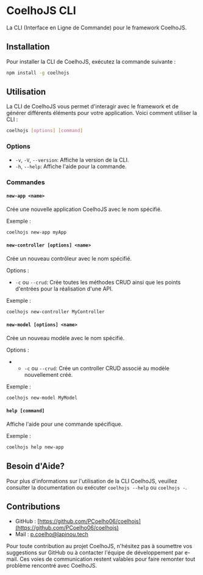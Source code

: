 # CoelhoJS CLI

La CLI (Interface en Ligne de Commande) pour le framework CoelhoJS.

## Installation

Pour installer la CLI de CoelhoJS, exécutez la commande suivante :

```bash
npm install -g coelhojs
```

## Utilisation

La CLI de CoelhoJS vous permet d'interagir avec le framework et de générer différents éléments pour votre application. Voici comment utiliser la CLI :

```bash
coelhojs [options] [command]
```

### Options

- `-v`, `-V`, `--version`: Affiche la version de la CLI.
- `-h`, `--help`: Affiche l'aide pour la commande.

### Commandes

#### `new-app <name>`

Crée une nouvelle application CoelhoJS avec le nom spécifié.

Exemple :

```bash
coelhojs new-app myApp
```

#### `new-controller [options] <name>`

Crée un nouveau contrôleur avec le nom spécifié.

Options :

- `-c` ou `--crud`: Crée toutes les méthodes CRUD ainsi que les points d'entrées pour la réalisation d'une API.

Exemple :

```bash
coelhojs new-controller MyController
```

#### `new-model [options] <name>`

Crée un nouveau modèle avec le nom spécifié.

Options :

- - `-c` ou `--crud`: Crée un controller CRUD associé au modèle nouvellement créé.

Exemple :

```bash
coelhojs new-model MyModel
```

#### `help [command]`

Affiche l'aide pour une commande spécifique.

Exemple :

```bash
coelhojs help new-app
```

## Besoin d'Aide?

Pour plus d'informations sur l'utilisation de la CLI CoelhoJS, veuillez consulter la documentation ou exécuter `coelhojs --help` ou `coelhojs -`.

## Contributions

- GitHub : [https://github.com/PCoelho06/coelhojs](https://github.com/PCoelho06/coelhojs)
- Mail : p.coelho@lapinou.tech

Pour toute contribution au projet CoelhoJS, n'hésitez pas à soumettre vos suggestions sur GitHub ou à contacter l'équipe de développement par e-mail. Ces voies de communication restent valables pour faire remonter tout problème rencontré avec CoelhoJS.
